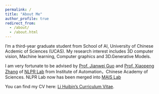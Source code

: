 ```yaml
---
permalink: /
title: "About Me"
author_profile: true
redirect_from: 
  - /about/
  - /about.html
---
```



I’m a third-year graduate student from School of AI, University of Chinese Acdemic of Sciences (UCAS). My research interest includes 3D computer vision, Machine learning, Computer graphics and 3D.Generative Models.

I am very fortunate to be advised by [Prof. Jianwei Guo](https://jianweiguo.net/) and [Prof. Xiaopeng Zhang](https://people.ucas.ac.cn/~zhangxiaopeng?language=en) of [NLPR Lab](https://nlpr-web.ia.ac.cn/en/) from Institute of Automation，Chinese Academy of Sciences. NLPR Lab now has been merged into [MAIS Lab](https://mais.ia.ac.cn/)

You can find my CV here: [Li Huibin’s Curriculum Vitae](../assets/cv/cv_job_20240417.pdf).

<!-- I’m actively seeking opportunities to pursue a Phd’s degree starting from Winter and Fall 2025. -->
